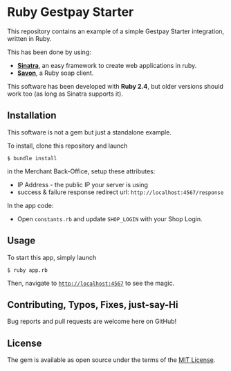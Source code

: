 # Ruby Gestpay Starter

This repository contains an example of a simple Gestpay Starter integration, written in Ruby.

This has been done by using:
- [**Sinatra**](http://www.sinatrarb.com/), an easy framework to create web applications in ruby.
- [**Savon**](http://savonrb.com/), a Ruby soap client.

This software has been developed with **Ruby 2.4**, but older versions should work too (as long as Sinatra supports it).

## Installation

This software is not a gem but just a standalone example.

To install, clone this repository and launch

```console
$ bundle install
```

in the Merchant Back-Office, setup these attributes:
- IP Address - the public IP your server is using
- success & failure response redirect url: `http://localhost:4567/response`

In the app code: 
- Open `constants.rb` and update `SHOP_LOGIN` with your Shop Login. 

## Usage

To start this app, simply launch

```console
$ ruby app.rb
```

Then, navigate to [`http://localhost:4567`](`http://localhost:4567`) to see the magic.


## Contributing, Typos, Fixes, just-say-Hi

Bug reports and pull requests are welcome here on GitHub!


## License

The gem is available as open source under the terms of the [MIT License](http://opensource.org/licenses/MIT).

